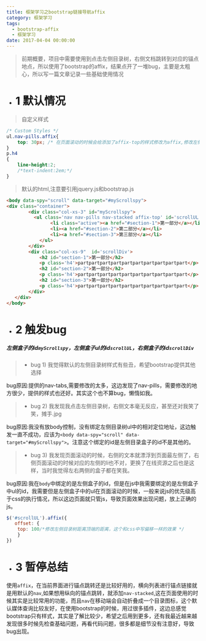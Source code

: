 ```yaml
---
title: 框架学习之bootstrap链接导航affix
category: 框架学习
tags:
  - bootstrap-affix
  - 框架学习
date: 2017-04-04 00:00:00
---
```


> 前期概要，项目中需要使用到点击左侧目录树，右侧文档跳转到对应的锚点地点，所以使用了bootstrap的affix，结果点开了一堆bug，主要是太粗心，所以写一篇文章记录一些基础使用情况

- # 1 默认情况

> 自定义样式

```css
/* Custom Styles */
ul.nav-pills.affix{
    top: 30px; /* 在页面滚动的时候会给添加了affix-top的样式修改为affix,修改左侧目录树距离顶端的距离，这个和js中写偏移一样的效果 */
}
p.h4
{
    line-height:2;
    /*text-indent:2em;*/
}
```
<!-- more -->
> 默认的html,注意要引用jquery.js和bootstrap.js

```html
<body data-spy="scroll" data-target="#myScrollspy">
<div class="container">
        <div class="col-xs-3" id="myScrollspy">
          <ul class='nav nav-pills nav-stacked affix-top' id='scrollUL' data-spy="affix" data-offset-top="125">
                <li class="active"><a href="#section-1">第一部分</a></li>
                <li><a href="#section-2">第二部分</a></li>
                <li><a href="#section-3">第三部分</a></li>
            </ul>
        </div>
        <div class="col-xs-9"  id='scrollDiv'>
            <h2 id="section-1">第一部分</h2>
            <p class='h4'>partpartpartpartpartpartpartpartpartpart</p>
            <h2 id="section-2">第一部分</h2>
            <p class='h4'>partpartpartpartpartpartpartpartpartpart</p>
            <h2 id="section-3">第一部分</h2>
            <p class='h4'>partpartpartpartpartpartpartpartpartpart</p>
        </div>
   </div>
</body>
```

- # 2 触发bug

##### 左侧盒子的id`myScrollspy`，左侧盒子ul的id`scrollUL`，右侧盒子的id`scrollDiv`


   > - bug 1) 我觉得默认的左侧目录树样式有些丑，希望bootstrap提供其他选择

  bug原因:提供的nav-tabs,需要修改的太多，这边发现了nav-pills，需要修改的地方很少，提供的样式也还好。其实这个也不算bug，懒惰如我。

  > - bug 2) 我发现我点击左侧目录树，右侧文本毫无反应，甚至还对我笑了笑，摊手.jpg

  bug原因:我没有放body控制，没有绑定左侧目录树ul中的相对定位地址，这边触发一直不成功，应该为`<body data-spy="scroll" data-target="#myScrollspy">`。注意这个绑定的id是左侧目录盒子的id不是其他的。

  > - bug 3) 我发现页面滚动的时候，右侧的文本就漂浮到页面最左侧了，右侧页面滚动的时候对应的左侧的li也不对，更换了在线资源之后也是这样，当时我觉得左右两侧的盒子都在笑我。

  bug原因:我在`body`中绑定的是左侧盒子的id，但是在js中我需要绑定的是左侧盒子中ul的id，我需要但是左侧盒子中的ul在页面滚动的时候，一般来说js的优先级高于css的执行情况，所以这边页面就只管js，导致页面效果出现问题，放上正确的js。

  ```javascript
  $('#scrollUL').affix({
     offset: {
  	  top: 100/*修改左侧目录树距离顶端的距离，这个和css中写偏移一样的效果 */
  	  }
  })
  ```

- # 3 暂停总结

使用`affix`，在当前界面进行锚点跳转还是比较好用的，横向列表进行锚点链接就是用默认的`nav`,如果想用纵向的锚点跳转，就添加`nav-stacked`,这在页面使用的时候其实是比较常用的功能，而且`nav`在移动端会自动折叠成一个目录图标，这个默认媒体查询比较友好，在使用bootstrap的时候，用过很多插件，这边总感觉bootstrap只有样式，其实是了解比较少，希望之后用到更多，还有我最近越来越发现很多时候先检查基础问题，再看代码问题，很多都是细节没有注意好，导致bug出现。  
